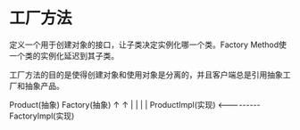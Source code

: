 # 工厂方法

定义一个用于创建对象的接口，让子类决定实例化哪一个类。Factory Method使一个类的实例化延迟到其子类。

工厂方法的目的是使得创建对象和使用对象是分离的，并且客户端总是引用抽象工厂和抽象产品。

  Product(抽象)               Factory(抽象)
     ↑                          ↑
     |                          |
     |                          |
 ProductImpl(实现) <--------- FactoryImpl(实现)